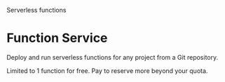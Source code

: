Serverless functions

# Function Service

Deploy and run serverless functions for any project from a Git repository.

Limited to 1 function for free. Pay to reserve more beyond your quota.
